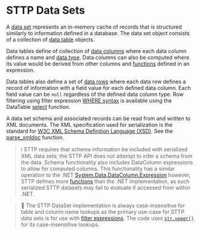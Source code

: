 # STTP Data Sets

A [data set](https://github.com/sttp/pyapi/blob/main/src/sttp/data/dataset.py) represents an in-memory cache of records that is structured similarly to information defined in a database. The data set object consists of a collection of [data table](https://github.com/sttp/pyapi/blob/main/src/sttp/data/datatable.py) objects.

Data tables define of collection of [data columns](https://github.com/sttp/pyapi/blob/main/src/sttp/data/datacolumn.py) where each data column defines a name and [data type](https://github.com/sttp/pyapi/blob/main/src/sttp/data/datatype.py). Data columns can also be computed where its value would be derived from other columns and [functions](https://sttp.github.io/documentation/filter-expressions/#filter-expression-functions) defined in an expression.

Data tables also define a set of [data rows](https://github.com/sttp/pyapi/blob/main/src/sttp/data/datarow.py) where each data row defines a record of information with a field value for each defined data column. Each field value can be `null` regardless of the defined data column type. Row filtering using filter expression [WHERE syntax](https://sttp.github.io/documentation/filter-expressions/#filtering-syntax) is available using the DataTable [select](https://github.com/sttp/pyapi/blob/main/src/sttp/data/datatable.py#L282) function. 

A data set schema and associated records can be read from and written to XML documents. The XML specification used for serialization is the standard for [W3C XML Schema Definition Language (XSD)](https://www.w3.org/TR/xmlschema/). See the [parse_xmldoc](https://github.com/sttp/pyapi/blob/main/src/sttp/data/dataset.py#L221) function.

> :information_source: STTP requires that schema information be included with serialized XML data sets; the STTP API does not attempt to infer a schema from the data. Schema functionality also includes DataColumn expressions to allow for computed columns. This functionality has a similar operation to the .NET [System.Data.DataColumn.Expression](https://docs.microsoft.com/en-us/dotnet/api/system.data.datacolumn.expression) however, STTP defines more [functions](https://sttp.github.io/documentation/filter-expressions/#filter-expression-functions) than the .NET implementation, as such serialized STTP datasets may fail to evaluate if accessed from within .NET.

> :small_blue_diamond: The STTP DataSet implementation is always case-insensitive for table and column name lookups as the primary use-case for STTP data sets is for use with [filter expressions](https://sttp.github.io/documentation/filter-expressions/). The code uses [`str.upper()`](https://docs.python.org/3/library/stdtypes.html#str.upper) for its case-insensitive lookups.
